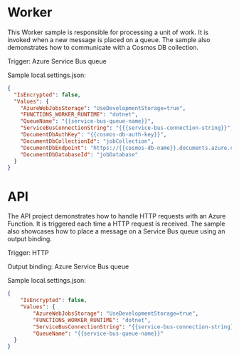 
# Worker

This Worker sample is responsible for processing a unit of work. It is invoked when a new message is placed on a queue. The sample also demonstrates how to communicate with a Cosmos DB collection.

Trigger: Azure Service Bus queue

Sample local.settings.json:
```json
{
  "IsEncrypted": false,
  "Values": {
    "AzureWebJobsStorage": "UseDevelopmentStorage=true",
    "FUNCTIONS_WORKER_RUNTIME": "dotnet",
    "QueueName": "{{service-bus-queue-name}}",
    "ServiceBusConnectionString": "{{{service-bus-connection-string}}",
    "DocumentDbAuthKey": "{{cosmos-db-auth-key}}",
    "DocumentDbCollectionId": "jobCollection",
    "DocumentDbEndpoint": "https://{{cosmos-db-name}}.documents.azure.com:443/",
    "DocumentDbDatabaseId": "jobDatabase"
  }
}
```

# API 

The API project demonstrates how to handle HTTP requests with an Azure Function. It is triggered each time a HTTP request is received. The sample also showcases how to place a message on a Service Bus queue using an output binding. 

Trigger: HTTP

Output binding: Azure Service Bus queue

Sample local.settings.json:
```json
{
    "IsEncrypted": false,
    "Values": {
        "AzureWebJobsStorage": "UseDevelopmentStorage=true",
        "FUNCTIONS_WORKER_RUNTIME": "dotnet",
        "ServiceBusConnectionString": "{{service-bus-connection-string}}",
        "QueueName": "{{service-bus-queue-name}}"
  }
}
```